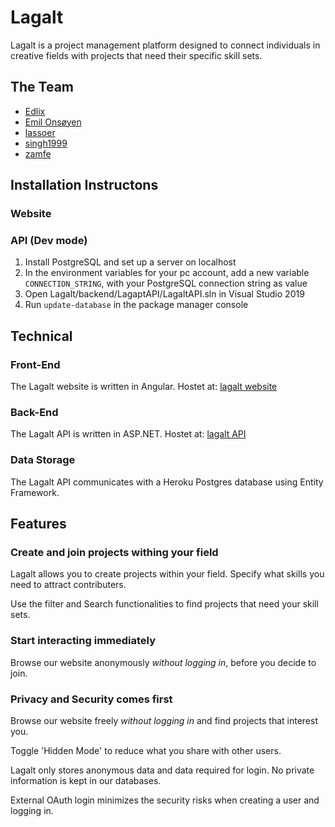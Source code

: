 # Lagalt

Lagalt is a project management platform designed to connect individuals in creative fields with projects that need their specific skill sets.

## The Team

- [Edlix](https://github.com/Edlix)
- [Emil Onsøyen](https://github.com/emilons)
- [lassoer](https://github.com/lassoer)
- [singh1999](https://github.com/singh1999)
- [zamfe](https://github.com/zamFe)

## Installation Instructons

### Website

### API (Dev mode)

1. Install PostgreSQL and set up a server on localhost
2. In the environment variables for your pc account, add a new variable
   `CONNECTION_STRING`, with your PostgreSQL connection string as value
3. Open Lagalt/backend/LagaptAPI/LagaltAPI.sln in Visual Studio 2019
4. Run `update-database` in the package manager console

## Technical

### Front-End

The Lagalt website is written in Angular.
Hostet at: [lagalt website]()

### Back-End

The Lagalt API is written in ASP.NET.
Hostet at: [lagalt API](https://lagalt-api-f.herokuapp.com/)

### Data Storage

The Lagalt API communicates with a Heroku Postgres database using Entity Framework.

## Features

### Create and join projects withing your field

Lagalt allows you to create projects within your field. Specify what skills you need to attract contributers.

Use the filter and Search functionalities to find projects that need your skill sets.

### Start interacting immediately 

Browse our website anonymously *without logging in*, before you decide to join. 

### Privacy and Security comes first

Browse our website freely *without logging in* and find projects that interest you.

Toggle 'Hidden Mode' to reduce what you share with other users.

Lagalt only stores anonymous data and data required for login. No private information is kept in our databases.

External OAuth login minimizes the security risks when creating a user and logging in.
